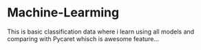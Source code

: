 # Machine-Learming
This is basic classification data where i learn using all models and comparing with Pycaret whisch is awesome feature...
